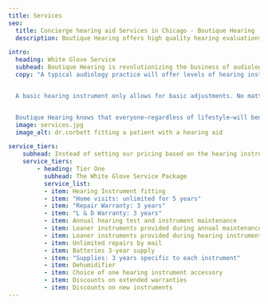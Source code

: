 ```yaml
---
title: Services
seo:
  title: Concierge hearing aid Services in Chicago - Boutique Hearing
  description: Boutique Hearing offers high quality hearing evaluations, customized, precise hearing aid fittings and service packages that best fits your needs.

intro: 
  heading: White Glove Service
  subhead: Boutique Hearing is revolutionizing the business of audiology. We are re-imaging not only the process of hearing instrument fittings but also restructuring how they are purchased.
  copy: "A typical audiology practice will offer levels of hearing instruments: entry-level, mid-level and high-end. The price you pay is based on the hearing instrument you select. Seems to make sense, right? What if you knew that despite what instrument you selected you are paying for the same follow-up services. Why does this matter?


  A basic hearing instrument only allows for basic adjustments. No matter how many times you go back for adjustments, the sound is going to be the same. A high-end instrument has 20+ frequencies that can be adjusted, several background noise management features and options for additional programs. What this means is the person who purchased a basic hearing instrument spent money on adjustment services they will never use. 


  Boutique Hearing knows that everyone—regardless of lifestyle—will benefit from high-end instruments. Our goal is to not just bring hearing to everyone, but to bring quality hearing to everyone. Because of this, we are restructuring how hearing instrument are priced."
  image: services.jpg
  image_alt: dr.corbett fitting a patient with a hearing aid

service_tiers:
    subhead: Instead of setting our pricing based on the hearing instrument, the price is based on the service tier that best fits your needs. You only pay for the services you require.
    service_tiers:
        - heading: Tier One
          subhead: The White Glove Service Package
          service_list: 
          - item: Hearing Instrument fitting
          - item: "Home visits: unlimited for 5 years"
          - item: "Repair Warranty: 3 years"
          - item: "L & D Warranty: 3 years"
          - item: Annual hearing test and instrument maintenance
          - item: Loaner instruments provided during annual maintenance
          - item: Loaner instruments provided during hearing instrument repairs
          - item: Unlimited repairs by mail
          - item: Batteries 3-year supply
          - item: "Supplies: 3 years specific to each instrument"
          - item: Dehumidifier
          - item: Choice of one hearing instrument accessory
          - item: Discounts on extended warranties
          - item: Discounts on new instruments
---
```

